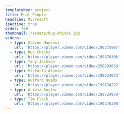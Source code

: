 ```yaml
---
templateKey: project
title: Real People
headline: Microsoft
isActive: true
order: 700
thumbnail: /assets/bug-chicks.jpg
videos:
  - type: Steven Mancusi
    url: 'https://player.vimeo.com/video/199375987'
  - type: Bug Chicks
    url: 'https://player.vimeo.com/video/199376306'
  - type: Tony Jackson
    url: 'https://player.vimeo.com/video/250293659'
  - type: Victoria Alonso
    url: 'https://player.vimeo.com/video/199724673'
  - type: Hulford Quads
    url: 'https://player.vimeo.com/video/199724222'
  - type: Ariela Suster
    url: 'https://player.vimeo.com/video/199724970'
  - type: Tim Flack
    url: 'https://player.vimeo.com/video/199376398'
---
```

